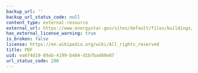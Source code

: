 ```yaml
---
backup_url: ''
backup_url_status_code: null
content_type: external-resource
external_url: https://www.energystar.gov/sites/default/files/buildings/tools/DoesGreenPayOff.pdf
has_external_license_warning: true
is_broken: false
license: https://en.wikipedia.org/wiki/All_rights_reserved
title: PDF
uid: ea6f4d19-89ab-4199-b404-d1b7bad80e87
url_status_code: 200
---
```

